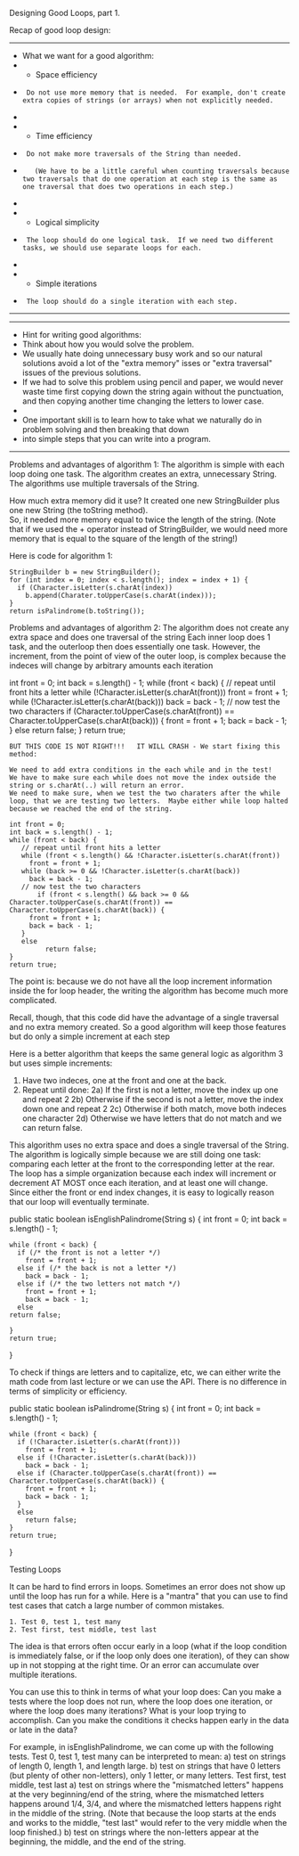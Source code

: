 Designing Good Loops, part 1.

Recap of good loop design: 

**********************
*  What we want for a good algorithm:
*   - Space efficiency
*      Do not use more memory that is needed.  For example, don't create extra copies of strings (or arrays) when not explicitly needed.
*  
*   - Time efficiency
*      Do not make more traversals of the String than needed.
*        (We have to be a little careful when counting traversals because two traversals that do one operation at each step is the same as one traversal that does two operations in each step.)
*  
*   - Logical simplicity
*      The loop should do one logical task.  If we need two different tasks, we should use separate loops for each.
*  
*   - Simple iterations
*      The loop should do a single iteration with each step.
************************

*************************
* Hint for writing good algorithms:
*  Think about how you would solve the problem.
*  We usually hate doing unnecessary busy work and so our natural solutions avoid a lot of the "extra memory" isses or "extra traversal" issues of the previous solutions.
*  If we had to solve this problem using pencil and paper, we would never waste time first copying down the string again without the punctuation, and then copying another time changing the letters to lower case.
*
* One important skill is to learn how to take what we naturally do in problem solving and then breaking that down
*  into simple steps that you can write into a program.
*************************

Problems and advantages of algorithm 1:
  The algorithm is simple with each loop doing one task.
  The algorithm creates an extra, unnecessary String.
  The algorithms use multiple traversals of the String.

  How much extra memory did it use?  It created one new StringBuilder plus one new String (the toString method).  
  So, it needed more memory equal to twice the length of the string.
   (Note that if we used the + operator instead of StringBuilder, we would need more memory that is equal to the square of the length of the string!)

Here is code for algorithm 1:

	StringBuilder b = new StringBuilder();
 	for (int index = 0; index < s.length(); index = index + 1) {
	  if (Character.isLetter(s.charAt(index))
	    b.append(Charater.toUpperCase(s.charAt(index)));
	}
	return isPalindrome(b.toString());

Problems and advantages of algorithm 2:
  The algorithm does not create any extra space and does one traversal of the string
  Each inner loop does 1 task, and the outerloop then does essentially one task.
  However, the increment, from the point of view of the outer loop, is complex because the indeces will change by arbitrary amounts each iteration

int front = 0;
	int back = s.length() - 1;
	while (front < back) {
	   // repeat until front hits a letter
	   while (!Character.isLetter(s.charAt(front)))
	     front = front + 1;
	   while (!Character.isLetter(s.charAt(back)))
	     back = back - 1;
	   // now test the two characters
           if (Character.toUpperCase(s.charAt(front)) == Character.toUpperCase(s.charAt(back))) {
	     front = front + 1;
	     back = back - 1;
	   }
	   else
             return false;
	}
	return true;
	

    BUT THIS CODE IS NOT RIGHT!!!   IT WILL CRASH - We start fixing this method:

	We need to add extra conditions in the each while and in the test!
	We have to make sure each while does not move the index outside the string or s.charAt(..) will return an error.
	We need to make sure, when we test the two charaters after the while loop, that we are testing two letters.  Maybe either while loop halted because we reached the end of the string.

	int front = 0;
	int back = s.length() - 1;
	while (front < back) {
	   // repeat until front hits a letter
	   while (front < s.length() && !Character.isLetter(s.charAt(front))
	     front = front + 1;
	   while (back >= 0 && !Character.isLetter(s.charAt(back))
	     back = back - 1;
	   // now test the two characters
           if (front < s.length() && back >= 0 && Character.toUpperCase(s.charAt(front)) == Character.toUpperCase(s.charAt(back)) {
	     front = front + 1;
	     back = back - 1;
	   }
	   else
             return false;
	}
	return true;

   The point is: because we do not have all the loop increment information inside the for loop header, the writing the algorithm has become much more complicated.

   Recall, though, that this code did have the advantage of a single traversal and no extra memory created.
     So a good algorithm will keep those features but do only a simple increment at each step


Here is a better algorithm that keeps the same general logic as algorithm 3 but uses simple increments:
  1) Have two indeces, one at the front and one at the back.
  2) Repeat until done:
     2a) If the first is not a letter, move the index up one and repeat 2
     2b) Otherwise if the second is not a letter, move the index down one and repeat 2
     2c) Otherwise if both match, move both indeces one character
     2d) Otherwise we have letters that do not match and we can return false.

  This algorithm uses no extra space and does a single traversal of the String.
  The algorithm is logically simple because we are still doing one task: comparing each letter at the front to the corresponding letter at the rear.
  The loop has a simple organization because each index will increment or decrement AT MOST once each iteration, and at least one will change.
  Since either the front or end index changes, it is easy to logically reason that our loop will eventually terminate.


  public static boolean isEnglishPalindrome(String s) {
    int front = 0;
    int back = s.length() - 1;
    
    while (front < back) {
      if (/* the front is not a letter */)
        front = front + 1;
      else if (/* the back is not a letter */)
        back = back - 1;
      else if (/* the two letters not match */)
        front = front + 1;
        back = back - 1;
      else 
	return false;
      
    }
    return true;
  }


To check if things are letters and to capitalize, etc, we can either write the math code from last lecture or
  we can use the API.  There is no difference in terms of simplicity or efficiency.

  public static boolean isPalindrome(String s) {
    int front = 0;
    int back = s.length() - 1;
    
    while (front < back) {
      if (!Character.isLetter(s.charAt(front)))
        front = front + 1;
      else if (!Character.isLetter(s.charAt(back)))
        back = back - 1;
      else if (Character.toUpperCase(s.charAt(front)) == Character.toUpperCase(s.charAt(back)) {
        front = front + 1;
        back = back - 1;
      }
      else
        return false;
    }
    return true;
  }




Testing Loops

  It can be hard to find errors in loops.  Sometimes an error does not show up until the loop has run for a while.
  Here is a "mantra" that you can use to find test cases that catch a large number of common mistakes.

	1. Test 0, test 1, test many
	2. Test first, test middle, test last

  The idea is that errors often occur early in a loop (what if the loop condition is immediately false, or if the loop only does one iteration),
   of they can show up in not stopping at the right time.  Or an error can accumulate over multiple iterations.
  
  You can use this to think in terms of what your loop does:
    Can you make a tests where the loop does not run, where the loop does one iteration, or where the loop does many iterations?
    What is your loop trying to accomplish.  Can you make the conditions it checks happen early in the data or late in the data?

  For example, in isEnglishPalindrome, we can come up with the following tests.
	Test 0, test 1, test many can be interpreted to mean:
		a) test on strings of length 0, length 1, and length large.
		b) test on strings that have 0 letters (but plenty of other non-letters), only 1 letter, or many letters.
	Test first, test middle, test last
		a) test on strings where the "mismatched letters" happens at the very beginning/end of the string, where the mismatched letters happens around 1/4, 3/4, and where the mismatched letters happens right in the middle of the string.
			(Note that because the loop starts at the ends and works to the middle, "test last" would refer to the very middle when the loop finished.)
		b) test on strings where the non-letters appear at the beginning, the middle, and the end of the string.

